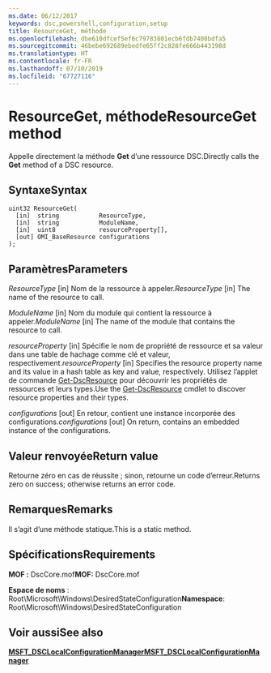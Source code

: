 ```yaml
---
ms.date: 06/12/2017
keywords: dsc,powershell,configuration,setup
title: ResourceGet, méthode
ms.openlocfilehash: dbe610dfcef5ef6c79783801ecb6fdb7408bdfa5
ms.sourcegitcommit: 46bebe692689ebedfe65ff2c828fe666b443198d
ms.translationtype: HT
ms.contentlocale: fr-FR
ms.lasthandoff: 07/10/2019
ms.locfileid: "67727116"
---
```

# <a name="resourceget-method"></a><span data-ttu-id="61396-103">ResourceGet, méthode</span><span class="sxs-lookup"><span data-stu-id="61396-103">ResourceGet method</span></span>

<span data-ttu-id="61396-104">Appelle directement la méthode **Get** d’une ressource DSC.</span><span class="sxs-lookup"><span data-stu-id="61396-104">Directly calls the **Get** method of a DSC resource.</span></span>

## <a name="syntax"></a><span data-ttu-id="61396-105">Syntaxe</span><span class="sxs-lookup"><span data-stu-id="61396-105">Syntax</span></span>

```mof
uint32 ResourceGet(
  [in]  string           ResourceType,
  [in]  string           ModuleName,
  [in]  uint8            resourceProperty[],
  [out] OMI_BaseResource configurations
);
```

## <a name="parameters"></a><span data-ttu-id="61396-106">Paramètres</span><span class="sxs-lookup"><span data-stu-id="61396-106">Parameters</span></span>

<span data-ttu-id="61396-107">*ResourceType* \[in\] Nom de la ressource à appeler.</span><span class="sxs-lookup"><span data-stu-id="61396-107">*ResourceType* \[in\] The name of the resource to call.</span></span>

<span data-ttu-id="61396-108">*ModuleName* \[in\] Nom du module qui contient la ressource à appeler.</span><span class="sxs-lookup"><span data-stu-id="61396-108">*ModuleName* \[in\] The name of the module that contains the resource to call.</span></span>

<span data-ttu-id="61396-109">*resourceProperty* \[in\] Spécifie le nom de propriété de ressource et sa valeur dans une table de hachage comme clé et valeur, respectivement.</span><span class="sxs-lookup"><span data-stu-id="61396-109">*resourceProperty* \[in\] Specifies the resource property name and its value in a hash table as key and value, respectively.</span></span> <span data-ttu-id="61396-110">Utilisez l’applet de commande [Get-DscResource](/powershell/module/PSDesiredStateConfiguration/Get-DscResource) pour découvrir les propriétés de ressources et leurs types.</span><span class="sxs-lookup"><span data-stu-id="61396-110">Use the [Get-DscResource](/powershell/module/PSDesiredStateConfiguration/Get-DscResource) cmdlet to discover resource properties and their types.</span></span>

<span data-ttu-id="61396-111">*configurations* \[out\] En retour, contient une instance incorporée des configurations.</span><span class="sxs-lookup"><span data-stu-id="61396-111">*configurations* \[out\] On return, contains an embedded instance of the configurations.</span></span>

## <a name="return-value"></a><span data-ttu-id="61396-112">Valeur renvoyée</span><span class="sxs-lookup"><span data-stu-id="61396-112">Return value</span></span>

<span data-ttu-id="61396-113">Retourne zéro en cas de réussite ; sinon, retourne un code d’erreur.</span><span class="sxs-lookup"><span data-stu-id="61396-113">Returns zero on success; otherwise returns an error code.</span></span>

## <a name="remarks"></a><span data-ttu-id="61396-114">Remarques</span><span class="sxs-lookup"><span data-stu-id="61396-114">Remarks</span></span>

<span data-ttu-id="61396-115">Il s’agit d’une méthode statique.</span><span class="sxs-lookup"><span data-stu-id="61396-115">This is a static method.</span></span>

## <a name="requirements"></a><span data-ttu-id="61396-116">Spécifications</span><span class="sxs-lookup"><span data-stu-id="61396-116">Requirements</span></span>

<span data-ttu-id="61396-117">**MOF :** DscCore.mof</span><span class="sxs-lookup"><span data-stu-id="61396-117">**MOF:** DscCore.mof</span></span>

<span data-ttu-id="61396-118">**Espace de noms** : Root\Microsoft\Windows\DesiredStateConfiguration</span><span class="sxs-lookup"><span data-stu-id="61396-118">**Namespace**: Root\Microsoft\Windows\DesiredStateConfiguration</span></span>

## <a name="see-also"></a><span data-ttu-id="61396-119">Voir aussi</span><span class="sxs-lookup"><span data-stu-id="61396-119">See also</span></span>

[<span data-ttu-id="61396-120">**MSFT_DSCLocalConfigurationManager**</span><span class="sxs-lookup"><span data-stu-id="61396-120">**MSFT_DSCLocalConfigurationManager**</span></span>](msft-dsclocalconfigurationmanager.md)

